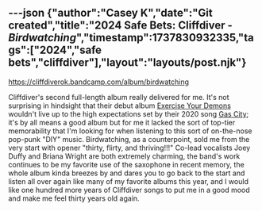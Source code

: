 ---json
{"author":"Casey K","date":"Git created","title":"2024 Safe Bets: Cliffdiver - _Birdwatching_","timestamp":1737830932335,"tags":["2024","safe bets","cliffdiver"],"layout":"layouts/post.njk"}
---
https://cliffdiverok.bandcamp.com/album/birdwatching

Cliffdiver&#x27;s second full-length album really delivered for me. It&#x27;s not surprising in hindsight that their debut album [Exercise Your Demons](https://cliffdiverok.bandcamp.com/album/exercise-your-demons) wouldn&#x27;t live up to the high expectations set by their 2020 song [Gas City](https://cliffdiverok.bandcamp.com/track/gas-city); it&#x27;s by all means a good album but for me it lacked the sort of top-tier memorability that I&#x27;m looking for when listening to this sort of on-the-nose pop-punk &#x22;DIY&#x22; music. Birdwatching, as a counterpoint, sold me from the very start with opener &#x22;thirty, flirty, and thriving!!!&#x22; Co-lead vocalists Joey Duffy and Briana Wright are both extremely charming, the band&#x27;s work continues to be my favorite use of the saxophone in recent memory, the whole album kinda breezes by and dares you to go back to the start and listen all over again like many of my favorite albums this year, and I would like one hundred more years of Cliffdiver songs to put me in a good mood and make me feel thirty years old again.
